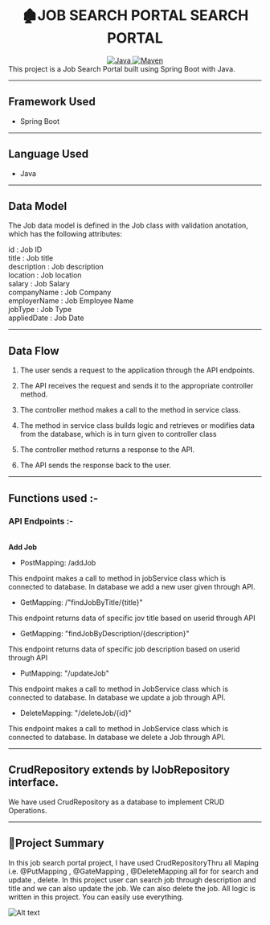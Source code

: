 <center>
<h1> 🏚️JOB SEARCH PORTAL SEARCH PORTAL</h1>
</center>
<center>
<a href="Java url">
    <img alt="Java" src="https://img.shields.io/badge/Java->=8-darkblue.svg" />
</a>
<a href="Maven url" >
    <img alt="Maven" src="https://img.shields.io/badge/maven-3.0.5-brightgreen.svg" />
</a>
</center>
This project is a Job Search Portal built using Spring Boot with Java.

---

## Framework Used
* Spring Boot

---

## Language Used
* Java

---

## Data Model

The Job data model is defined in the Job class with validation anotation, which has the following attributes:

   id : Job ID <br>
   title : Job title <br>
   description : Job description <br>
   location : Job location <br>
   salary : Job Salary <br>
   companyName : Job Company <br>
   employerName : Job Employee Name <br>
   jobType : Job Type <br>
   appliedDate : Job Date <br>


---

## Data Flow

1. The user sends a request to the application through the API endpoints.
2. The API receives the request and sends it to the appropriate controller method.
3. The controller method makes a call to the method in service class.

4. The method in service class builds logic and retrieves or modifies data from the database, which is in turn given to controller class
5. The controller method returns a response to the API.
6. The API sends the response back to the user.

---

## Functions used :-

### API Endpoints :-
</br>
<b> Add Job </b>

* PostMapping: /addJob

This endpoint makes a call to method in jobService class which is connected to database. In database we add a new user given through API.


* GetMapping: /"findJobByTitle/{title}"

This endpoint returns data of specific jov title based on userid through API


* GetMapping: "findJobByDescription/{description}"

This endpoint returns data of specific job description based on userid through API


* PutMapping: "/updateJob"

This endpoint makes a call to method in JobService class which is connected to database. In database we update a job through API.


* DeleteMapping: "/deleteJob/{id}"

This endpoint makes a call to method in JobService class which is connected to database. In database we delete a Job through API.


---

## CrudRepository extends by IJobRepository interface.


We have used CrudRepository as a database to implement CRUD Operations.

---

## 📝Project Summary

In this job search portal project, I have used CrudRepositoryThru all Maping i.e. @PutMapping , @GateMapping , @DeleteMapping all for for search and update , delete.  In this project user can search job through description and title and we can also update the job.  We can also delete the job.  All logic is written in this project.  You can easily use everything.

![Alt text](https://media.tenor.com/Ra5kgH_k8yMAAAAj/thank-you-thank-you-heart.gif)
